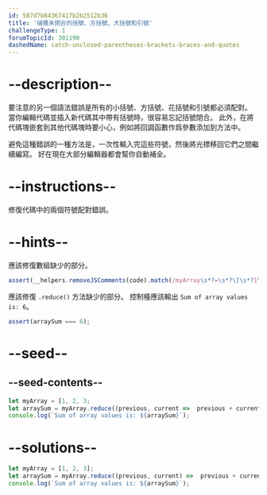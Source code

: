 ```yaml
---
id: 587d7b84367417b2b2512b36
title: '捕獲未閉合的括號、方括號、大括號和引號'
challengeType: 1
forumTopicId: 301190
dashedName: catch-unclosed-parentheses-brackets-braces-and-quotes
---
```


# --description--

要注意的另一個語法錯誤是所有的小括號、方括號、花括號和引號都必須配對。 當你編輯代碼並插入新代碼其中帶有括號時，很容易忘記括號閉合。 此外，在將代碼塊嵌套到其他代碼塊時要小心，例如將回調函數作爲參數添加到方法中。

避免這種錯誤的一種方法是，一次性輸入完這些符號，然後將光標移回它們之間繼續編寫。 好在現在大部分編輯器都會幫你自動補全。

# --instructions--

修復代碼中的兩個符號配對錯誤。

# --hints--

應該修復數組缺少的部分。

```js
assert(__helpers.removeJSComments(code).match(/myArray\s*?=\s*?\[\s*?1\s*?,\s*?2\s*?,\s*?3\s*?\];/g));
```

應該修復 `.reduce()` 方法缺少的部分。 控制檯應該輸出 `Sum of array values is: 6`。

```js
assert(arraySum === 6);
```

# --seed--

## --seed-contents--

```js
let myArray = [1, 2, 3;
let arraySum = myArray.reduce((previous, current =>  previous + current);
console.log(`Sum of array values is: ${arraySum}`);
```

# --solutions--

```js
let myArray = [1, 2, 3];
let arraySum = myArray.reduce((previous, current) =>  previous + current);
console.log(`Sum of array values is: ${arraySum}`);
```
